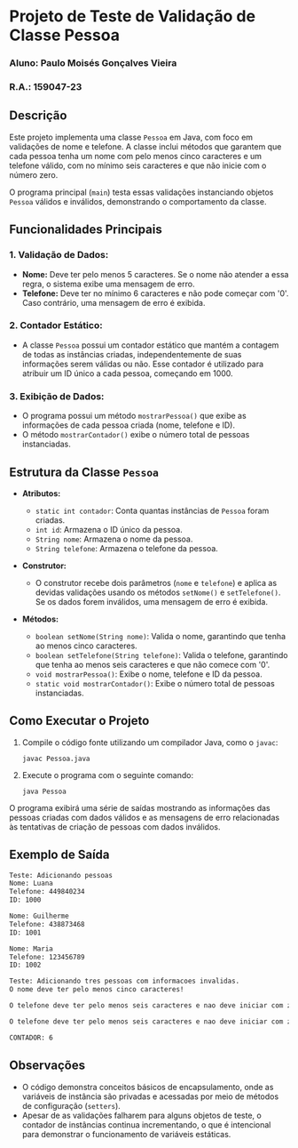 # Projeto de Teste de Validação de Classe Pessoa

### Aluno: Paulo Moisés Gonçalves Vieira
### R.A.: 159047-23

## Descrição
Este projeto implementa uma classe `Pessoa` em Java, com foco em validações de nome e telefone. A classe inclui métodos que garantem que cada pessoa tenha um nome com pelo menos cinco caracteres e um telefone válido, com no mínimo seis caracteres e que não inicie com o número zero.

O programa principal (`main`) testa essas validações instanciando objetos `Pessoa` válidos e inválidos, demonstrando o comportamento da classe.

## Funcionalidades Principais

### 1. Validação de Dados:
- **Nome:** Deve ter pelo menos 5 caracteres. Se o nome não atender a essa regra, o sistema exibe uma mensagem de erro.
- **Telefone:** Deve ter no mínimo 6 caracteres e não pode começar com '0'. Caso contrário, uma mensagem de erro é exibida.

### 2. Contador Estático:
- A classe `Pessoa` possui um contador estático que mantém a contagem de todas as instâncias criadas, independentemente de suas informações serem válidas ou não. Esse contador é utilizado para atribuir um ID único a cada pessoa, começando em 1000.

### 3. Exibição de Dados:
- O programa possui um método `mostrarPessoa()` que exibe as informações de cada pessoa criada (nome, telefone e ID).
- O método `mostrarContador()` exibe o número total de pessoas instanciadas.

## Estrutura da Classe `Pessoa`

- **Atributos:**
  - `static int contador`: Conta quantas instâncias de `Pessoa` foram criadas.
  - `int id`: Armazena o ID único da pessoa.
  - `String nome`: Armazena o nome da pessoa.
  - `String telefone`: Armazena o telefone da pessoa.

- **Construtor:**
  - O construtor recebe dois parâmetros (`nome` e `telefone`) e aplica as devidas validações usando os métodos `setNome()` e `setTelefone()`. Se os dados forem inválidos, uma mensagem de erro é exibida.

- **Métodos:**
  - `boolean setNome(String nome)`: Valida o nome, garantindo que tenha ao menos cinco caracteres.
  - `boolean setTelefone(String telefone)`: Valida o telefone, garantindo que tenha ao menos seis caracteres e que não comece com '0'.
  - `void mostrarPessoa()`: Exibe o nome, telefone e ID da pessoa.
  - `static void mostrarContador()`: Exibe o número total de pessoas instanciadas.

## Como Executar o Projeto

1. Compile o código fonte utilizando um compilador Java, como o `javac`:
   ```
   javac Pessoa.java
   ```

2. Execute o programa com o seguinte comando:
   ```
   java Pessoa
   ```

O programa exibirá uma série de saídas mostrando as informações das pessoas criadas com dados válidos e as mensagens de erro relacionadas às tentativas de criação de pessoas com dados inválidos.

## Exemplo de Saída

```bash
Teste: Adicionando pessoas
Nome: Luana
Telefone: 449840234
ID: 1000

Nome: Guilherme
Telefone: 438873468
ID: 1001

Nome: Maria
Telefone: 123456789
ID: 1002

Teste: Adicionando tres pessoas com informacoes invalidas.
O nome deve ter pelo menos cinco caracteres!

O telefone deve ter pelo menos seis caracteres e nao deve iniciar com zero!

O telefone deve ter pelo menos seis caracteres e nao deve iniciar com zero!

CONTADOR: 6
```

## Observações
- O código demonstra conceitos básicos de encapsulamento, onde as variáveis de instância são privadas e acessadas por meio de métodos de configuração (`setters`).
- Apesar de as validações falharem para alguns objetos de teste, o contador de instâncias continua incrementando, o que é intencional para demonstrar o funcionamento de variáveis estáticas.

